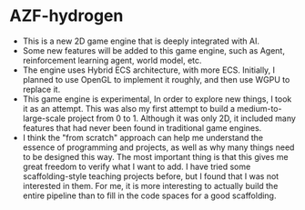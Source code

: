 # AZF-hydrogen

- This is a new 2D game engine that is deeply integrated with AI.
- Some new features will be added to this game engine, such as Agent, reinforcement learning agent, world model, etc.
- The engine uses Hybrid ECS architecture, with more ECS. Initially, I planned to use OpenGL to implement it roughly, and then use WGPU to replace it.
- This game engine is experimental, In order to explore new things, I took it as an attempt. This was also my first attempt to build a medium-to-large-scale project from 0 to 1. Although it was only 2D, it included many features that had never been found in traditional game engines.
- I think the "from scratch" approach can help me understand the essence of programming and projects, as well as why many things need to be designed this way. The most important thing is that this gives me great freedom to verify what I want to add. I have tried some scaffolding-style teaching projects before, but I found that I was not interested in them. For me, it is more interesting to actually build the entire pipeline than to fill in the code spaces for a good scaffolding.